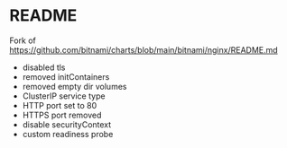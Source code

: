# README

Fork of https://github.com/bitnami/charts/blob/main/bitnami/nginx/README.md

- disabled tls
- removed initContainers
- removed empty dir volumes
- ClusterIP service type
- HTTP port set to 80
- HTTPS port removed
- disable securityContext
- custom readiness probe
